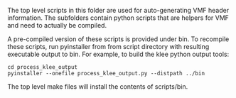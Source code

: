 The top level scripts in this folder are used for auto-generating VMF header information.
The subfolders contain python scripts that are helpers for VMF and need to actually be compiled.

A pre-compiled version of these scripts is provided under bin.  To recompile these scripts, run pyinstaller from from script directory with resulting executable output to bin.  For example, to build the klee python output tools:
```
cd process_klee_output
pyinstaller --onefile process_klee_output.py --distpath ../bin
```

The top level make files will install the contents of scripts/bin.